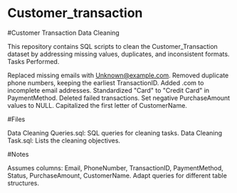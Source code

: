 # Customer_transaction

#Customer Transaction Data Cleaning

This repository contains SQL scripts to clean the Customer_Transaction dataset by addressing missing values, duplicates, and inconsistent formats.
Tasks Performed.

Replaced missing emails with Unknown@example.com.
Removed duplicate phone numbers, keeping the earliest TransactionID.
Added .com to incomplete email addresses.
Standardized "Card" to "Credit Card" in PaymentMethod.
Deleted failed transactions.
Set negative PurchaseAmount values to NULL.
Capitalized the first letter of CustomerName.

#Files

Data Cleaning Queries.sql: SQL queries for cleaning tasks.
Data Cleaning Task.sql: Lists the cleaning objectives.

#Notes

Assumes columns: Email, PhoneNumber, TransactionID, PaymentMethod, Status, PurchaseAmount, CustomerName.
Adapt queries for different table structures.
